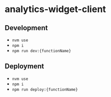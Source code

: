 # analytics-widget-client

## Development

* `nvm use`
* `npm i`
* `npm run dev:{functionName}`

## Deployment

* `nvm use`
* `npm i`
* `npm run deploy:{functionName}`
